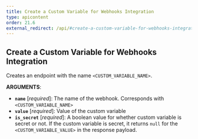 ```yaml
---
title: Create a Custom Variable for Webhooks Integration
type: apicontent
order: 21.6
external_redirect: /api/#create-a-custom-variable-for-webhooks-integration
---
```


## Create a Custom Variable for Webhooks Integration

Creates an endpoint with the name `<CUSTOM_VARIABLE_NAME>`.

**ARGUMENTS**:

-   **`name`** [*required*]: The name of the webhook. Corresponds with `<CUSTOM_VARIABLE_NAME>`
-   **`value`** [*required*]: Value of the custom variable
-   **`is_secret`** [*required*]: A boolean value for whether custom variable is secret or not. If the custom variable is secret, it returns `null` for the `<CUSTOM_VARIABLE_VALUE>` in the response payload.
